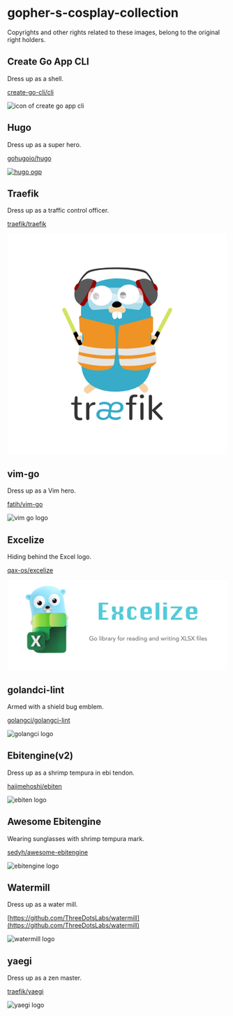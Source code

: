 # gopher-s-cosplay-collection

Copyrights and other rights related to these images,
belong to the original right holders.

## Create Go App CLI

Dress up as a shell.

[create-go-cli/cli](https://github.com/create-go-app/cli)

![icon of create go app cli](https://raw.githubusercontent.com/create-go-app/cli/master/.github/images/cgapp_logo%402x.png)

## Hugo

Dress up as a super hero.

[gohugoio/hugo](https://github.com/gohugoio/hugo)

[![hugo ogp](https://repository-images.githubusercontent.com/11180687/9d3d8200-abf2-11e9-803c-4cdfde0d22e5)](https://github.com/gohugoio/hugo)

## Traefik

Dress up as a traffic control officer.

[traefik/traefik](https://github.com/traefik/traefik)

![traefik logo](https://github.com/traefik/traefik/blob/master/docs/content/assets/img/traefik.logo.png)

## vim-go

Dress up as a Vim hero.

[fatih/vim-go](https://github.com/fatih/vim-go)

![vim go logo](https://github.com/fatih/vim-go/blob/master/assets/vim-go.png)

## Excelize

Hiding behind the Excel logo.

[qax-os/excelize](https://github.com/qax-os/excelize)

![excelize logo](https://github.com/qax-os/excelize/blob/master/excelize.svg)

## golandci-lint

Armed with a shield bug emblem.

[golangci/golangci-lint](https://github.com/golangci/golangci-lint)

<!-- markdownlint-disable MD033 MD013 -->

<img alt="golangci logo" width="400px" src="https://github.com/golangci/golangci-lint/raw/master/assets/go.png" />

<!-- markdownlint-enable MD033 MD013 -->

## Ebitengine(v2)

Dress up as a shrimp tempura in ebi tendon.

[hajimehoshi/ebiten](https://github.com/hajimehoshi/ebiten)

![ebiten logo](https://repository-images.githubusercontent.com/10721619/b1873d61-ee0f-439c-be2c-3eaee10c4c95)

## Awesome Ebitengine

Wearing sunglasses with shrimp tempura mark.

[sedyh/awesome-ebitengine](https://github.com/sedyh/awesome-ebitengine)

![ebitengine logo](https://user-images.githubusercontent.com/19890545/150690287-d7a7a4c0-ce89-4c49-8043-5af0348e615e.png)

## Watermill

Dress up as a water mill.

[https://github.com/ThreeDotsLabs/watermill](https://github.com/ThreeDotsLabs/watermill)

<!-- markdownlint-disable MD033 MD013 -->

<img alt="watermill logo" width="400px" src="https://camo.githubusercontent.com/d3c436613b93cb31b178b3e6f9d80766f6c1d204f792d00107deda340ef31b74/68747470733a2f2f7468726565646f74732e746563682f77617465726d696c6c2d696f2f77617465726d696c6c2d6c6f676f2e706e67" />

<!-- markdownlint-enable MD033 MD013 -->

## yaegi

Dress up as a zen master.

[traefik/yaegi](https://github.com/traefik/yaegi)

![yaegi logo](https://github.com/traefik/yaegi/raw/master/doc/images/yaegi.png)

